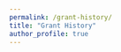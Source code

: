 ```yaml
---
permalink: /grant-history/
title: "Grant History"
author_profile: true
---
```


<div id="vis"></div>
<script>
    const spec = {
      "width": 600,
      "height": 400,
      "$schema": "https://vega.github.io/schema/vega-lite/v6.json",
      "description": "Grant history",
      "data": {
        "values": [
          {"date": "2022-04-01", "type": "Indirect fee", "value": 360},
          {"date": "2023-04-01", "type": "Indirect fee", "value": 990},
          {"date": "2024-04-01", "type": "Indirect fee", "value": 1350},
          {"date": "2025-04-01", "type": "Indirect fee", "value": 720},
          {"date": "2026-04-01", "type": "Indirect fee", "value": 450},
          {"date": "2016-04-01", "type": "JSPS DC1 Fellowship", "value": 1000},
          {"date": "2017-04-01", "type": "JSPS DC1 Fellowship", "value": 900},
          {"date": "2018-04-01", "type": "JSPS DC1 Fellowship", "value": 900},
          {"date": "2019-04-01", "type": "", "value": 0},
          {"date": "2020-04-01", "type": "", "value": 0},
          {"date": "2021-04-01", "type": "", "value": 0},
          {"date": "2022-04-01", "type": "JSPS PD Fellowship", "value": 1200},
          {"date": "2023-04-01", "type": "JSPS PD Fellowship", "value": 1100},
          {"date": "2024-04-01", "type": "JSPS PD Fellowship", "value": 1100},
          {"date": "2022-08-03", "type": "DGD Fellowship", "value": 200},
          {"date": "2022-12-16", "type": "Yazaki Travel Grant", "value": 321},
          {"date": "2023-04-01", "type": "JSPS ECS", "value": 2200},
          {"date": "2024-04-01", "type": "JSPS ECS", "value": 400},
          {"date": "2025-04-01", "type": "JSPS ECS", "value": 900},
          {"date": "2023-04-01", "type": "RIKEN SPDR Grant", "value": 1410.916},
          {"date": "2024-04-01", "type": "RIKEN SPDR Grant", "value": 1000},
          {"date": "2025-04-01", "type": "RIKEN SPDR Grant", "value": 1569.7},
          {"date": "2024-04-01", "type": "RIKEN Organoid Project", "value": 2000},
          {"date": "2024-04-01", "type": "JST ACT-X", "value": 3000},
          {"date": "2025-04-01", "type": "JST ACT-X", "value": 1500},
          {"date": "2026-04-01", "type": "JST ACT-X", "value": 1500},
          {"date": "2025-03-26", "type": "KatoKinen Travel Grant", "value": 300}
        ]
      },
      "params": [
        {
          "name": "highlight",
          "select": {
            "type": "point",
            "on": "mouseover"
          }
        }
      ],
      "mark": {
        "type": "bar",
        "stroke": "white",
        "strokeWidth": 1
      },
      "encoding": {
        "x": {
          "timeUnit": "year",
          "field": "date",
          "type": "ordinal",
          "title": "Year"
        },
        "y": {
          "field": "value",
          "type": "quantitative",
          "title": "Grant (thousand yen)",
          "axis": {
            "titlePadding": 10
          }
        },
        "color": {
          "field": "type",
          "type": "nominal",
          "scale": {
            "domain": [
              "Indirect fee",
              "JSPS DC1 Fellowship",
              "JSPS PD Fellowship",
              "DGD Fellowship",
              "Yazaki Travel Grant",
              "JSPS ECS",
              "RIKEN SPDR Grant",
              "RIKEN Organoid Project",
              "JST ACT-X",
              "KatoKinen Travel Grant"
            ],
            "range": [
              "black",
              "#e7ba52",
              "mediumaquamarine",
              "gray",
              "silver",
              "olive",
              "turquoise",
              "khaki",
              "tomato",
              "lavender"
            ]
          },
          "title": "Grant name",
          "legend": {
            "orient": "bottom",
            "columns": 4
          }
        },
        "opacity": {
          "condition": {
            "param": "highlight",
            "value": 1.0
          },
          "value": 0.8
        },
        "tooltip": [
          {
            "field": "type",
            "type": "nominal",
            "title": "Grant Type"
          },
          {
            "timeUnit": "year",
            "field": "date",
            "type": "ordinal",
            "title": "Year"
          },
          {
            "field": "value",
            "type": "quantitative",
            "title": "Amount (thousand yen)",
            "format": ",.1f"
          }
        ]
      }
    };
    vegaEmbed('#vis', spec);
</script>
